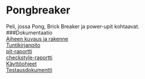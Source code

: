 # Pongbreaker
Peli, jossa Pong, Brick Breaker ja power-upit kohtaavat.  
###Dokumentaatio  
[Aiheen kuvaus ja rakenne](dokumentaatio/aiheenKuvausJaRakenne.md)  
[Tuntikirjanpito](dokumentaatio/tuntikirjanpito.md)  
[pit-raportti](https://htmlpreview.github.io/?https://github.com/woltsu/Pongbreaker/blob/master/dokumentaatio/pit/index.html)  
[checkstyle-raportti](https://htmlpreview.github.io/?https://github.com/woltsu/Pongbreaker/blob/master/dokumentaatio/site/checkstyle.html)  
[Käyttöohjeet](https://htmlpreview.github.io/?https://github.com/woltsu/Pongbreaker/blob/master/dokumentaatio/K%C3%A4ytt%C3%B6ohjeet.md)  
[Testausdokumentti](https://htmlpreview.github.io/?https://github.com/woltsu/Pongbreaker/blob/master/dokumentaatio/testausdokumentti.md)  

